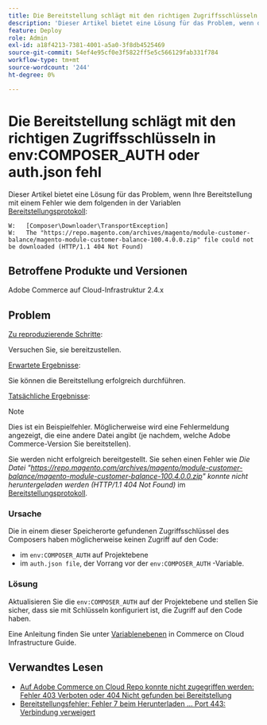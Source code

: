 ```yaml
---
title: Die Bereitstellung schlägt mit den richtigen Zugriffsschlüsseln in env:COMPOSER_AUTH oder auth.json fehl
description: 'Dieser Artikel bietet eine Lösung für das Problem, wenn die Bereitstellung mit dem folgenden Fehler fehlschlägt: "Die Datei https://repo.magento.com/archives/magento/module-customer-balance/magento-module-customer-balance-100.4.0.0.zip konnte nicht heruntergeladen werden (HTTP/1.1 404 Not Found)".'
feature: Deploy
role: Admin
exl-id: a18f4213-7381-4001-a5a0-3f8db4525469
source-git-commit: 54ef4e95cf0e3f5822ff5e5c566129fab331f784
workflow-type: tm+mt
source-wordcount: '244'
ht-degree: 0%

---
```


# Die Bereitstellung schlägt mit den richtigen Zugriffsschlüsseln in env:COMPOSER_AUTH oder auth.json fehl

Dieser Artikel bietet eine Lösung für das Problem, wenn Ihre Bereitstellung mit einem Fehler wie dem folgenden in der Variablen [Bereitstellungsprotokoll](/docs/commerce-cloud-service/user-guide/develop/test/log-locations#deploy-log):

```
W:   [Composer\Downloader\TransportException]
W:   The "https://repo.magento.com/archives/magento/module-customer-balance/magento-module-customer-balance-100.4.0.0.zip" file could not be downloaded (HTTP/1.1 404 Not Found)
```

## Betroffene Produkte und Versionen

Adobe Commerce auf Cloud-Infrastruktur 2.4.x

## Problem  

<u>Zu reproduzierende Schritte</u>:

Versuchen Sie, sie bereitzustellen. 

<u>Erwartete Ergebnisse</u>:

Sie können die Bereitstellung erfolgreich durchführen.

<u>Tatsächliche Ergebnisse</u>:

>[!NOTE]
>
>Dies ist ein Beispielfehler. Möglicherweise wird eine Fehlermeldung angezeigt, die eine andere Datei angibt (je nachdem, welche Adobe Commerce-Version Sie bereitstellen).

Sie werden nicht erfolgreich bereitgestellt. Sie sehen einen Fehler wie *Die Datei &quot;https://repo.magento.com/archives/magento/module-customer-balance/magento-module-customer-balance-100.4.0.0.zip&quot; konnte nicht heruntergeladen werden (HTTP/1.1 404 Not Found)* im [Bereitstellungsprotokoll](/docs/commerce-cloud-service/user-guide/develop/test/log-locations#deploy-log).


### Ursache

Die in einem dieser Speicherorte gefundenen Zugriffsschlüssel des Composers haben möglicherweise keinen Zugriff auf den Code:

* im `env:COMPOSER_AUTH` auf Projektebene
* im `auth.json file`, der Vorrang vor der `env:COMPOSER_AUTH` -Variable.

### Lösung

Aktualisieren Sie die `env:COMPOSER_AUTH` auf der Projektebene und stellen Sie sicher, dass sie mit Schlüsseln konfiguriert ist, die Zugriff auf den Code haben.

Eine Anleitung finden Sie unter [Variablenebenen](/docs/commerce-cloud-service/user-guide/configure/env/variable-levels) in Commerce on Cloud Infrastructure Guide.

## Verwandtes Lesen

* [Auf Adobe Commerce on Cloud Repo konnte nicht zugegriffen werden: Fehler 403 Verboten oder 404 Nicht gefunden bei Bereitstellung](/docs/commerce-knowledge-base/kb/troubleshooting/deployment/magento-commerce-cloud-repo-could-not-be-accessed-403-forbidden-or-404-not-found-error-when-deploying.html)
* [Bereitstellungsfehler: Fehler 7 beim Herunterladen ... Port 443: Verbindung verweigert](https://experienceleague.adobe.com/en/docs/commerce-knowledge-base/kb/troubleshooting/deployment/deployment-error-downloading-connection-refused-adobe-commerce)
